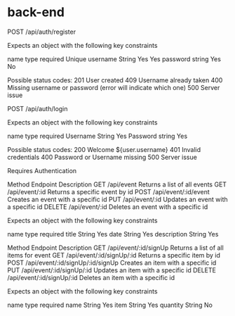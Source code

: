 # back-end

POST /api/auth/register

Expects an object with the following key constraints

name	    type	 required	  Unique
username	String	 Yes	      Yes
password	string	 Yes	      No

Possible status codes:
201 User created
409 Username already taken
400 Missing username or password (error will indicate which one)
500 Server issue

POST /api/auth/login

Expects an object with the following key constraints

name	    type	required
Username	String	Yes
Password	string	Yes

Possible status codes:
200 Welcome ${user.username}
401 Invalid credentials
400 Password or Username missing
500 Server issue

Requires Authentication

Method	    Endpoint	            Description
GET	        /api/event	            Returns a list of all events
GET	        /api/event/:id	        Returns a specific event by id
POST	    /api/event/:id/event	Creates an event with a specific id
PUT	        /api/event/:id	        Updates an event with a specific id
DELETE	    /api/event/:id	        Deletes an event with a specific id

Expects an object with the following key constraints

name	        type	    required
title	        String	    Yes
date	        String	    Yes
description	    String	    Yes



Method      Endpoint                            Description
GET         /api/event/:id/signUp               Returns a list of all items for event
GET         /api/event/:id/signUp/:id           Returns a specific item by id
POST        /api/event/:id/signUp/:id/signUp    Creates an item with a specific id
PUT         /api/event/:id/signUp/:id           Updates an item with a specific id
DELETE      /api/event/:id/signUp/:id           Deletes an item with a specific id

Expects an object with the following key constraints

name	        type	    required
name	        String	    Yes
item	        String	    Yes
quantity	    String	    No